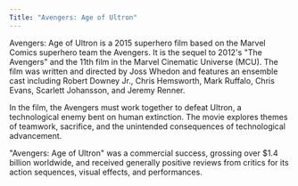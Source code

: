 ```yaml
---
Title: "Avengers: Age of Ultron"
---
```


Avengers: Age of Ultron is a 2015 superhero film based on the Marvel Comics superhero team the Avengers. It is the sequel to 2012's "The Avengers" and the 11th film in the Marvel Cinematic Universe (MCU). The film was written and directed by Joss Whedon and features an ensemble cast including Robert Downey Jr., Chris Hemsworth, Mark Ruffalo, Chris Evans, Scarlett Johansson, and Jeremy Renner.

In the film, the Avengers must work together to defeat Ultron, a technological enemy bent on human extinction. The movie explores themes of teamwork, sacrifice, and the unintended consequences of technological advancement.

"Avengers: Age of Ultron" was a commercial success, grossing over $1.4 billion worldwide, and received generally positive reviews from critics for its action sequences, visual effects, and performances.